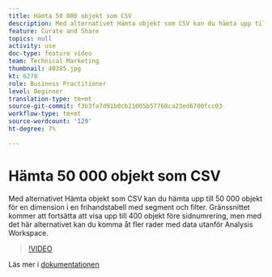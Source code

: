 ```yaml
---
title: Hämta 50 000 objekt som CSV
description: Med alternativet Hämta objekt som CSV kan du hämta upp till 50 000 objekt för en dimension i en frihandstabell med segment och filter. Gränssnittet kommer att fortsätta att visa upp till 400 objekt före sidnumrering, men med det här alternativet kan du komma åt fler rader med data utanför Analysis Workspace.
feature: Curate and Share
topics: null
activity: use
doc-type: feature video
team: Technical Marketing
thumbnail: 40385.jpg
kt: 6278
role: Business Practitioner
level: Beginner
translation-type: tm+mt
source-git-commit: f3b3fa7d91b0cb21005b57768ca23ed6700fcc03
workflow-type: tm+mt
source-wordcount: '129'
ht-degree: 7%

---
```



# Hämta 50 000 objekt som CSV

Med alternativet Hämta objekt som CSV kan du hämta upp till 50 000 objekt för en dimension i en frihandstabell med segment och filter. Gränssnittet kommer att fortsätta att visa upp till 400 objekt före sidnumrering, men med det här alternativet kan du komma åt fler rader med data utanför Analysis Workspace.

>[!VIDEO](https://video.tv.adobe.com/v/40385/?quality=12&learn=on)

Läs mer i [dokumentationen](https://docs.adobe.com/content/help/sv-SE/analytics/analyze/analysis-workspace/curate-share/download-send.html)
